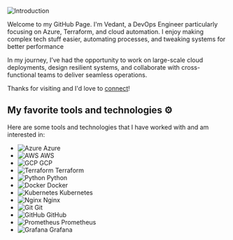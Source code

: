 ![Introduction](./Introduction.gif)

Welcome to my GitHub Page.
I'm Vedant, a DevOps Engineer particularly focusing on Azure, Terraform, and cloud automation. I enjoy making complex tech stuff easier, automating processes, and tweaking systems for better performance

In my journey, I’ve had the opportunity to work on large-scale cloud deployments, design resilient systems, and collaborate with cross-functional teams to deliver seamless operations.

Thanks for visiting and I'd love to [connect](https://www.linkedin.com/in/vedant-shukla-1a036a314/)!

## My favorite tools and technologies ⚙️

Here are some tools and technologies that I have worked with and am interested in:

- ![Azure](icons/Azure-Dark.svg) Azure
- ![AWS](icons/AWS-Dark.svg) AWS
- ![GCP](icons/GCP-Dark.svg) GCP
- ![Terraform](icons/Terraform-Dark.svg) Terraform
- ![Python](icons/Python-Dark.svg) Python
- ![Docker](icons/Docker.svg) Docker
- ![Kubernetes](icons/Kubernetes.svg) Kubernetes
- ![Nginx](icons/Nginx.svg) Nginx
- ![Git](icons/Git.svg) Git
- ![GitHub](icons/Github-Dark.svg) GitHub
- ![Prometheus](icons/Prometheus.svg) Prometheus
- ![Grafana](icons/Grafana-Dark.svg) Grafana
